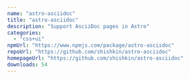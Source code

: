 ```yaml
---
name: "astro-asciidoc"
title: "astro-asciidoc"
description: "Support AsciiDoc pages in Astro"
categories:
  - "css+ui"
npmUrl: "https://www.npmjs.com/package/astro-asciidoc"
repoUrl: "https://github.com/shishkin/astro-asciidoc"
homepageUrl: "https://github.com/shishkin/astro-asciidoc"
downloads: 54
---
```

